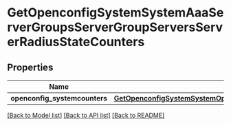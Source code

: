 # GetOpenconfigSystemSystemAaaServerGroupsServerGroupServersServerRadiusStateCounters

## Properties
Name | Type | Description | Notes
------------ | ------------- | ------------- | -------------
**openconfig_systemcounters** | [**GetOpenconfigSystemSystemOpenconfigsystemsystemAaaServergroupsServersRadiusStateCounters**](GetOpenconfigSystemSystemOpenconfigsystemsystemAaaServergroupsServersRadiusStateCounters.md) |  | [optional] 

[[Back to Model list]](../README.md#documentation-for-models) [[Back to API list]](../README.md#documentation-for-api-endpoints) [[Back to README]](../README.md)


